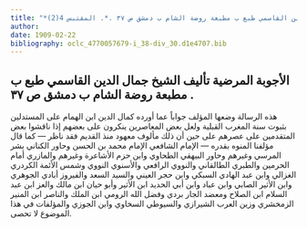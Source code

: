 ```yaml
---
title: "*مطبوعات ومخطوطات : الأجوبة المرضية تأليف الشيخ جمال الدين القاسمي طبع ب مطبعة روضة الشام ب دمشق ص ٣٧ .*. المقتبس 4(2)"
author: 
date: 1909-02-22
bibliography: oclc_4770057679-i_38-div_30.d1e4707.bib
---
```




##  الأجوبة المرضية   تأليف  الشيخ  جمال الدين  القاسمي  طبع ب  مطبعة روضة الشام  ب  دمشق  ص  ٣٧  . 


 هذه الرسالة وضعها المؤلف جواباً عما أورده كمال الدين ابن الهمام على المستدلين بثبوت سنة المغرب القبلية ولعل بعض المعاصرين ينكرون على بعضهم إذا ناقشوا بعض المتقدمين على عصرهم على حين أن ذلك مألوف معهود منذ القديم فقد ناظر — كما قال مؤلفنا المنوه بقدره — الإمام الشافعي الإمام محمد بن الحسن وحاور الكناني بشر المرسي وغيرهم وحاور البيهقي الطحاوي وابن حزم الأشاعرة وغيرهم والمازري أمام الحرمين والطبري الطالقاني والنووي الرافعي والأسنوي النووي وشمس الأئمة الكردري الغزالي وابن عبد الهادي السبكي وابن حجر العيني والسيد السعد والفيروز أبادي الجوهري وابن الأثير الصابي وابن عباد وابن أبي الحديد ابن الأثير وأبو حيان ابن مالك والعز ابن عبد السلام ابن الصلاح ومعضد الجار بردي وفضل الله الرومي ابن الملك والناصر ابن المنير الزمخشري وزين العرب الشيرازي والسيوطي السخاوي وابن الجوزي والمؤلفات في هذا الموضوع لا تحصى. 
